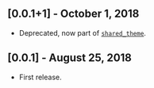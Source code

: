 ## [0.0.1+1] - October 1, 2018

* Deprecated, now part of [`shared_theme`](https://github.com/jifalops/shared_theme).

## [0.0.1] - August 25, 2018

* First release.
